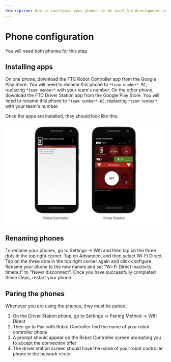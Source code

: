 ```yaml
---
description: How to configure your phones to be used for development and competition
---
```


# Phone configuration

You will need both phones for this step.

## Installing apps

On one phone, download the FTC Robot Controller app from the Google Play Store. You will need to rename this phone to `*team number*-RC`, replacing `*team number*` with your team's number. On the other phone, download the FTC Driver Station app from the Google Play Store. You will need to rename this phone to `*team number*-DS`, replacing `*team number*` with your team's number.

Once the apps are installed, they should look like this.

![Photo borrowed from STEMPump](../../.gitbook/assets/5.png)

## Renaming phones

To rename your phones, go to Settings → Wifi and then tap on the three dots in the top right corner. Tap on Advanced, and then select Wi-Fi Direct. Tap on the three dots in the top right corner again and click configure. Rename your phone to the new names and set "Wi-Fi Direct Inactivity timeout" to "Never disconnect". Once you have successfully completed these steps, restart your phone.

## Paring the phones

Whenever you are using the phones, they must be paired.

1. On the Driver Station phone, go to Settings → Pairing Method → Wifi Direct
2. Then go to Pair with Robot Controller find the name of your robot controller phone
3. A prompt should appear on the Robot Controller screen prompting you to accept the connection offer
4. The driver station screen should have the name of your robot controller phone in the network circle


